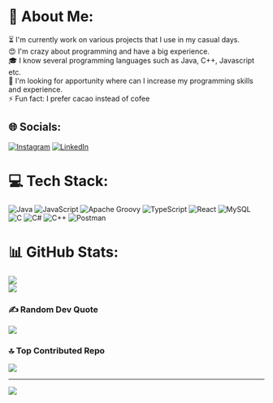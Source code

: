 # 💫 About Me:
⏳ I'm currently work on various projects that I use in my casual days.<br>😍 I'm crazy about programming and have a big experience.<br>🎓 I know several programming languages such as Java, C++, Javascript etc.<br>📣 I'm looking for apportunity where can I increase my programming skills and experience.<br>⚡ Fun fact: I prefer cacao instead of cofee


## 🌐 Socials:
[![Instagram](https://img.shields.io/badge/Instagram-%23E4405F.svg?logo=Instagram&logoColor=white)](https://instagram.com/danielabulashvili_) [![LinkedIn](https://img.shields.io/badge/LinkedIn-%230077B5.svg?logo=linkedin&logoColor=white)](https://www.linkedin.com/in/daniel-abulashvili-502255261/) 

# 💻 Tech Stack:
![Java](https://img.shields.io/badge/java-%23ED8B00.svg?style=for-the-badge&logo=openjdk&logoColor=white) ![JavaScript](https://img.shields.io/badge/javascript-%23323330.svg?style=for-the-badge&logo=javascript&logoColor=%23F7DF1E) ![Apache Groovy](https://img.shields.io/badge/Apache%20Groovy-4298B8.svg?style=for-the-badge&logo=Apache+Groovy&logoColor=white) ![TypeScript](https://img.shields.io/badge/typescript-%23007ACC.svg?style=for-the-badge&logo=typescript&logoColor=white) ![React](https://img.shields.io/badge/react-%2320232a.svg?style=for-the-badge&logo=react&logoColor=%2361DAFB) ![MySQL](https://img.shields.io/badge/mysql-4479A1.svg?style=for-the-badge&logo=mysql&logoColor=white) ![C](https://img.shields.io/badge/c-%2300599C.svg?style=for-the-badge&logo=c&logoColor=white) ![C#](https://img.shields.io/badge/c%23-%23239120.svg?style=for-the-badge&logo=csharp&logoColor=white) ![C++](https://img.shields.io/badge/c++-%2300599C.svg?style=for-the-badge&logo=c%2B%2B&logoColor=white) ![Postman](https://img.shields.io/badge/Postman-FF6C37?style=for-the-badge&logo=postman&logoColor=white)
# 📊 GitHub Stats:
![](https://github-readme-streak-stats.herokuapp.com/?user=Daniel160407&theme=blue-green&hide_border=false)<br/>
![](https://github-readme-stats.vercel.app/api/top-langs/?username=Daniel160407&theme=blue-green&hide_border=false&include_all_commits=true&count_private=true&layout=compact)

### ✍️ Random Dev Quote
![](https://quotes-github-readme.vercel.app/api?type=horizontal&theme=radical)

### 🔝 Top Contributed Repo
![](https://github-contributor-stats.vercel.app/api?username=Daniel160407&limit=5&theme=dark&combine_all_yearly_contributions=true)

---
[![](https://visitcount.itsvg.in/api?id=Daniel160407&icon=5&color=1)](https://visitcount.itsvg.in)

<!-- Proudly created with GPRM ( https://gprm.itsvg.in ) -->
